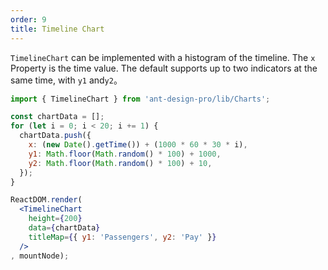 ```yaml
---
order: 9
title: Timeline Chart
---
```


`TimelineChart` can be implemented with a histogram of the timeline. The `x` Property is the time value. The default supports up to two indicators at the same time, with `y1` and`y2`。

````jsx
import { TimelineChart } from 'ant-design-pro/lib/Charts';

const chartData = [];
for (let i = 0; i < 20; i += 1) {
  chartData.push({
    x: (new Date().getTime()) + (1000 * 60 * 30 * i),
    y1: Math.floor(Math.random() * 100) + 1000,
    y2: Math.floor(Math.random() * 100) + 10,
  });
}

ReactDOM.render(
  <TimelineChart
    height={200}
    data={chartData}
    titleMap={{ y1: 'Passengers', y2: 'Pay' }}
  />
, mountNode);
````
